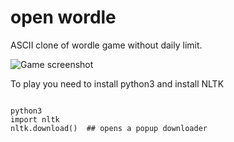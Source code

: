 # open wordle
ASCII clone of wordle game without daily limit.

<picture>
  <source media="(prefers-color-scheme: dark)" srcset="https://github.com/rakolina/wordle-clone/blob/main/game_screenshot.png">
  <source media="(prefers-color-scheme: light)" srcset="https://github.com/rakolina/wordle-clone/blob/main/game_screenshot.png">
  <img alt="Game screenshot">
</picture>



To play you need to install python3 and install NLTK

<pre><code>
python3
import nltk
nltk.download()  ## opens a popup downloader  
</code></pre>


